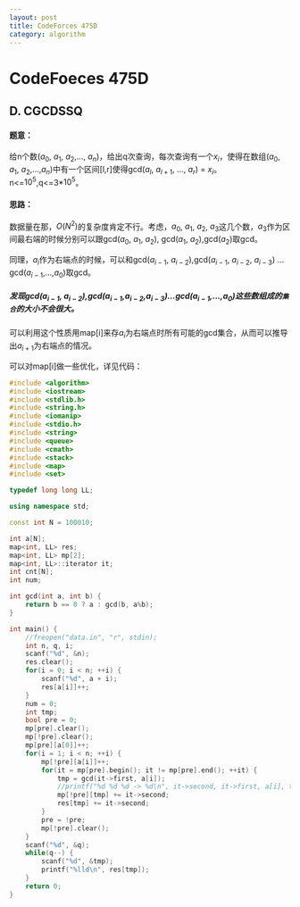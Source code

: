 ```yaml
---
layout: post
title: CodeForces 475D
category: algorithm
---
```


# CodeFoeces 475D

## D. CGCDSSQ

#### 题意：

给n个数($a_0$, $a_1$, $a_2$,..., $a_n$)，给出q次查询，每次查询有一个$x_i$，使得在数组($a_0$, $a_1$, $a_2$,...,$a_n$)中有一个区间[l,r]使得gcd($a_l$, $a_{l+1}$, ..., $a_r$) = $x_i$。n<=$10^5$,q<=3*$10^5$。

#### 思路：

数据量在那，$O(N^2)$的复杂度肯定不行。考虑，$a_0$, $a_1$, $a_2$, $a_3$这几个数，$a_3$作为区间最右端的时候分别可以跟gcd($a_0$, $a_1$, $a_2$), gcd($a_1$, $a_2$),gcd($a_2$)取gcd。

同理，$a_i$作为右端点的时候，可以和gcd($a_{i-1}$, $a_{i-2}$),gcd($a_{i-1}$, $a_{i-2}$, $a_{i-3}$) ... gcd($a_{i-1}$,...,$a_0$)取gcd。

##### 发现gcd($a_{i-1}$, $a_{i-2}$),gcd($a_{i-1}$,$a_{i-2}$,$a_{i-3}$)...gcd($a_{i-1}$,...,$a_0$)这些数组成的``集合``的大小不会很大。

可以利用这个性质用map[i]来存$a_i$为右端点时所有可能的gcd集合，从而可以推导出$a_{i+1}$为右端点的情况。

可以对map[i]做一些优化，详见代码：

```cpp
#include <algorithm>
#include <iostream>
#include <stdlib.h>
#include <string.h>
#include <iomanip>
#include <stdio.h>
#include <string>
#include <queue>
#include <cmath>
#include <stack>
#include <map>
#include <set>

typedef long long LL;

using namespace std;

const int N = 100010;

int a[N];
map<int, LL> res;
map<int, LL> mp[2];
map<int, LL>::iterator it;
int cnt[N];
int num;

int gcd(int a, int b) {
    return b == 0 ? a : gcd(b, a%b);
}

int main() {
    //freopen("data.in", "r", stdin);
    int n, q, i;
    scanf("%d", &n);
    res.clear();
    for(i = 0; i < n; ++i) {
        scanf("%d", a + i);
        res[a[i]]++;
    }
    num = 0;
    int tmp;
    bool pre = 0;
    mp[pre].clear();
    mp[!pre].clear();
    mp[pre][a[0]]++;
    for(i = 1; i < n; ++i) {
        mp[!pre][a[i]]++;
        for(it = mp[pre].begin(); it != mp[pre].end(); ++it) {
            tmp = gcd(it->first, a[i]);
            //printf("%d %d %d -> %d\n", it->second, it->first, a[i], tmp);
            mp[!pre][tmp] += it->second;
            res[tmp] += it->second;
        }
        pre = !pre;
        mp[!pre].clear();
    }
    scanf("%d", &q);
    while(q--) {
        scanf("%d", &tmp);
        printf("%lld\n", res[tmp]);
    }
    return 0;
}

```

